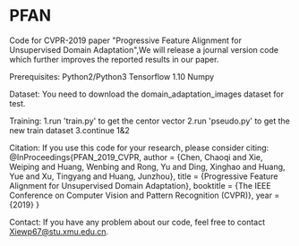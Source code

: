 # PFAN
 Code for CVPR-2019 paper "Progressive Feature Alignment for Unsupervised Domain Adaptation",We will release a journal version code which further improves the reported results in our paper.

Prerequisites:
    Python2/Python3
    Tensorflow 1.10
    Numpy
    
Dataset:
You need to download the domain_adaptation_images dataset for test.

Training:
    1.run 'train.py' to get the centor vector
    2.run 'pseudo.py' to get the new train dataset
    3.continue 1&2 



Citation:
If you use this code for your research, please consider citing:
@InProceedings{PFAN_2019_CVPR,
author = {Chen, Chaoqi and Xie, Weiping and Huang, Wenbing and Rong, Yu and Ding, Xinghao and Huang, Yue and Xu, Tingyang and Huang, Junzhou},
title = {Progressive Feature Alignment for Unsupervised Domain Adaptation},
booktitle = {The IEEE Conference on Computer Vision and Pattern Recognition (CVPR)},
year = {2019}
}

Contact:
If you have any problem about our code, feel free to contact Xiewp67@stu.xmu.edu.cn.
